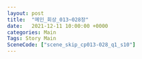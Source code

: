 ```yaml
---
layout: post
title:  "메인_회상_013~028장"
date:   2021-12-11 10:00:00 +0000
categories: Main
Tags: Story Main
SceneCode: ["scene_skip_cp013-028_q1_s10"]
---
```


